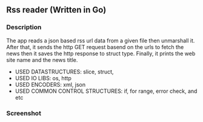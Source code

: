 ## Rss reader (Written in Go)
### Description
The app reads a json based rss url data from a given file then unmarshall it. After that, it sends the http GET request basend on the urls to fetch the news then it saves the http response to struct type. Finally, it prints the web site name and the news title.

* USED DATASTRUCTURES: slice, struct,
* USED IO LIBS: os, http
* USED ENCODERS: xml, json
* USED COMMON CONTROL STRUCTURES: if, for range, error check, and etc

### Screenshot

